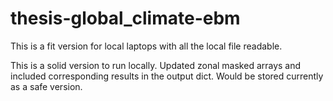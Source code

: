 # thesis-global_climate-ebm
This is a fit version for local laptops with all the local file readable.

This is a solid version to run locally. Updated zonal masked arrays and included corresponding results in the output dict.
Would be stored currently as a safe version.
